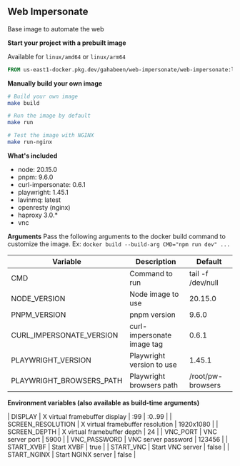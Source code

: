 Web Impersonate
---
Base image to automate the web

**Start your project with a prebuilt image**

Available for `linux/amd64` or `linux/arm64`

```dockerfile
FROM us-east1-docker.pkg.dev/gahabeen/web-impersonate/web-impersonate:latest AS base
```

**Manually build your own image**
```bash
# Build your own image
make build

# Run the image by default
make run

# Test the image with NGINX
make run-nginx
```

**What's included**
- node: 20.15.0
- pnpm: 9.6.0
- curl-impersonate: 0.6.1
- playwright: 1.45.1
- lavinmq: latest
- openresty (nginx)
- haproxy 3.0.*
- vnc

**Arguments**
Pass the following arguments to the docker build command to customize the image.
Ex: `docker build --build-arg CMD="npm run dev" ...`

| Variable | Description | Default |
| --- | --- | --- |
| CMD | Command to run | tail -f /dev/null |
| NODE_VERSION | Node image to use | 20.15.0 |
| PNPM_VERSION | pnpm version | 9.6.0 |
| CURL_IMPERSONATE_VERSION | curl-impersonate image tag | 0.6.1 |
| PLAYWRIGHT_VERSION | Playwright version to use | 1.45.1 |
| PLAYWRIGHT_BROWSERS_PATH | Playwright browsers path | /root/pw-browsers |

**Environment variables (also available as build-time arguments)**

| DISPLAY | X virtual framebuffer display | :99 | :0..99 |
| SCREEN_RESOLUTION | X virtual framebuffer resolution | 1920x1080 |
| SCREEN_DEPTH | X virtual framebuffer depth | 24 |
| VNC_PORT | VNC server port | 5900 |
| VNC_PASSWORD | VNC server password | 123456 |
| START_XVBF | Start XVBF | true |
| START_VNC | Start VNC server | false |
| START_NGINX | Start NGINX server | false |